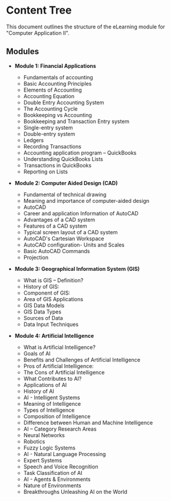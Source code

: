 # Content Tree

This document outlines the structure of the eLearning module for "Computer Application II".

## Modules

- **Module 1: Financial Applications**
    - Fundamentals of accounting
    - Basic Accounting Principles
    - Elements of Accounting
    - Accounting Equation
    - Double Entry Accounting System
    - The Accounting Cycle
    - Bookkeeping vs Accounting
    - Bookkeeping and Transaction Entry system
    - Single-entry system
    - Double-entry system
    - Ledgers
    - Recording Transactions
    - Accounting application program – QuickBooks
    - Understanding QuickBooks Lists
    - Transactions in QuickBooks
    - Reporting on Lists

- **Module 2: Computer Aided Design (CAD)**
    - Fundamental of technical drawing
    - Meaning and importance of computer-aided design
    - AutoCAD
    - Career and application Information of AutoCAD
    - Advantages of a CAD system
    - Features of a CAD system
    - Typical screen layout of a CAD system
    - AutoCAD's Cartesian Workspace
    - AutoCAD configuration- Units and Scales
    - Basic AutoCAD Commands
    - Projection

- **Module 3: Geographical Information System (GIS)**
    - What is GIS – Definition?
    - History of GIS:
    - Component of GIS:
    - Area of GIS Applications
    - GIS Data Models
    - GIS Data Types
    - Sources of Data
    - Data Input Techniques

- **Module 4: Artificial Intelligence**
    - What is Artificial Intelligence?
    - Goals of AI
    - Benefits and Challenges of Artificial Intelligence
    - Pros of Artificial Intelligence:
    - The Cons of Artificial Intelligence
    - What Contributes to AI?
    - Applications of AI
    - History of AI
    - AI - Intelligent Systems
    - Meaning of Intelligence
    - Types of Intelligence
    - Composition of Intelligence
    - Difference between Human and Machine Intelligence
    - AI – Category Research Areas
    - Neural Networks
    - Robotics
    - Fuzzy Logic Systems
    - AI - Natural Language Processing
    - Expert Systems
    - Speech and Voice Recognition
    - Task Classification of AI
    - AI - Agents & Environments
    - Nature of Environments
    - Breakthroughs Unleashing AI on the World
